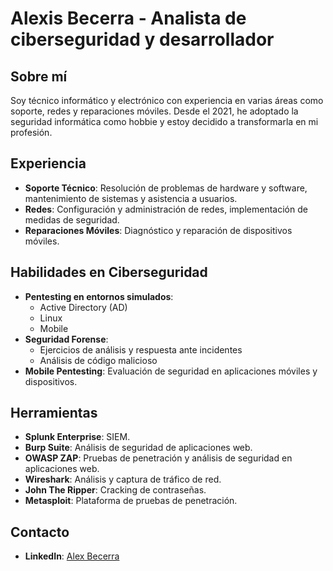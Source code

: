 # Alexis Becerra - Analista de ciberseguridad y desarrollador

## Sobre mí
Soy técnico informático y electrónico con experiencia en varias áreas como soporte, redes y reparaciones móviles. Desde el 2021, he adoptado la seguridad informática como hobbie y estoy decidido a transformarla en mi profesión.

## Experiencia
- **Soporte Técnico**: Resolución de problemas de hardware y software, mantenimiento de sistemas y asistencia a usuarios.
- **Redes**: Configuración y administración de redes, implementación de medidas de seguridad.
- **Reparaciones Móviles**: Diagnóstico y reparación de dispositivos móviles.

## Habilidades en Ciberseguridad
- **Pentesting en entornos simulados**:
  - Active Directory (AD)
  - Linux
  - Mobile
- **Seguridad Forense**:
  - Ejercicios de análisis y respuesta ante incidentes
  - Análisis de código malicioso
- **Mobile Pentesting**: Evaluación de seguridad en aplicaciones móviles y dispositivos.

## Herramientas
- **Splunk Enterprise**: SIEM.
- **Burp Suite**: Análisis de seguridad de aplicaciones web.
- **OWASP ZAP**: Pruebas de penetración y análisis de seguridad en aplicaciones web.
- **Wireshark**: Análisis y captura de tráfico de red.
- **John The Ripper**: Cracking de contraseñas.
- **Metasploit**: Plataforma de pruebas de penetración.

## Contacto
- **LinkedIn**: [Alex Becerra]([https://www.linkedin.com/in/tu-perfil](https://www.linkedin.com/in/alex-becerra-8a801a310/))
